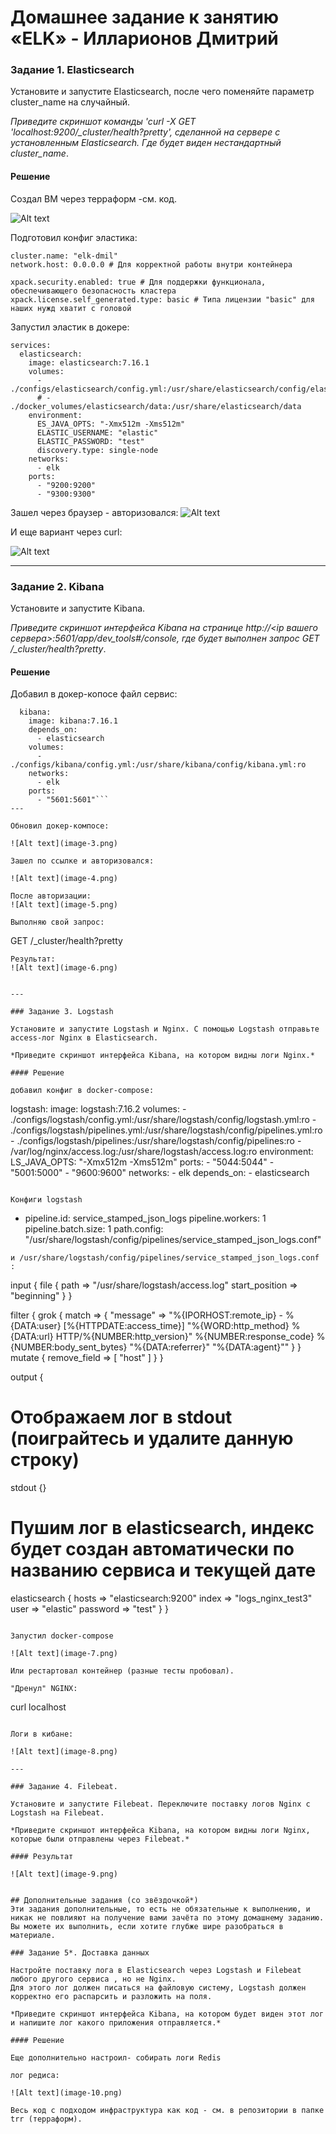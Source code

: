 # Домашнее задание к занятию «ELK» - Илларионов Дмитрий

### Задание 1. Elasticsearch 

Установите и запустите Elasticsearch, после чего поменяйте параметр cluster_name на случайный. 

*Приведите скриншот команды 'curl -X GET 'localhost:9200/_cluster/health?pretty', сделанной на сервере с установленным Elasticsearch. Где будет виден нестандартный cluster_name*.

#### Решение

Создал ВМ через терраформ -см. код.

![Alt text](image-1.png)

Подготовил конфиг эластика:

```
cluster.name: "elk-dmil"
network.host: 0.0.0.0 # Для корректной работы внутри контейнера

xpack.security.enabled: true # Для поддержки функционала, обеспечивающего безопасность кластера
xpack.license.self_generated.type: basic # Типа лицензии "basic" для наших нужд хватит с головой
```

Запустил эластик в докере:
```
services:
  elasticsearch:
    image: elasticsearch:7.16.1
    volumes:
      - ./configs/elasticsearch/config.yml:/usr/share/elasticsearch/config/elasticsearch.yml:ro
      # - ./docker_volumes/elasticsearch/data:/usr/share/elasticsearch/data
    environment:
      ES_JAVA_OPTS: "-Xmx512m -Xms512m"
      ELASTIC_USERNAME: "elastic"
      ELASTIC_PASSWORD: "test"
      discovery.type: single-node
    networks:
      - elk
    ports:
      - "9200:9200"
      - "9300:9300"
```

Зашел через браузер - авторизовался:
![Alt text](image.png)

И еще вариант через curl:

![Alt text](image-2.png)

---

### Задание 2. Kibana

Установите и запустите Kibana.

*Приведите скриншот интерфейса Kibana на странице http://<ip вашего сервера>:5601/app/dev_tools#/console, где будет выполнен запрос GET /_cluster/health?pretty*.


#### Решение

Добавил в докер-копосе файл сервис:

```
  kibana:
    image: kibana:7.16.1
    depends_on:
      - elasticsearch
    volumes:
      - ./configs/kibana/config.yml:/usr/share/kibana/config/kibana.yml:ro
    networks:
      - elk
    ports:
      - "5601:5601"```
---

Обновил докер-компосе:

![Alt text](image-3.png)

Зашел по ссылке и авторизовался:

![Alt text](image-4.png)

После авторизации:
![Alt text](image-5.png)

Выполняю свой запрос:

```
GET /_cluster/health?pretty
```
Результат:
![Alt text](image-6.png)


---

### Задание 3. Logstash

Установите и запустите Logstash и Nginx. С помощью Logstash отправьте access-лог Nginx в Elasticsearch. 

*Приведите скриншот интерфейса Kibana, на котором видны логи Nginx.*

#### Решение

добавил конфиг в docker-compose:

```
  logstash:
    image: logstash:7.16.2
    volumes:
      - ./configs/logstash/config.yml:/usr/share/logstash/config/logstash.yml:ro
      - ./configs/logstash/pipelines.yml:/usr/share/logstash/config/pipelines.yml:ro
      - ./configs/logstash/pipelines:/usr/share/logstash/config/pipelines:ro
      - /var/log/nginx/access.log:/usr/share/logstash/access.log:ro
    environment:
      LS_JAVA_OPTS: "-Xmx512m -Xms512m"
    ports:
      - "5044:5044"
      - "5001:5000"
      - "9600:9600"
    networks:
      - elk
    depends_on:
      - elasticsearch
```

Конфиги logstash

```
- pipeline.id: service_stamped_json_logs
  pipeline.workers: 1
  pipeline.batch.size: 1
  path.config: "/usr/share/logstash/config/pipelines/service_stamped_json_logs.conf"
```
и /usr/share/logstash/config/pipelines/service_stamped_json_logs.conf :

```
input {
  file {
    path => "/usr/share/logstash/access.log"
    start_position => "beginning"
  }
}

filter {
    grok {
        match => { "message" => "%{IPORHOST:remote_ip} - %{DATA:user} \[%{HTTPDATE:access_time}\] \"%{WORD:http_method} %{DATA:url} HTTP/%{NUMBER:http_version}\" %{NUMBER:response_code} %{NUMBER:body_sent_bytes} \"%{DATA:referrer}\" \"%{DATA:agent}\"" }
    }
    mutate {
        remove_field => [ "host" ]
    }
}


output {
  # Отображаем лог в stdout (поиграйтесь и удалите данную строку)
  stdout {}
  # Пушим лог в elasticsearch, индекс будет создан автоматически по названию сервиса и текущей дате
  elasticsearch {
    hosts => "elasticsearch:9200"
    index => "logs_nginx_test3"
    user => "elastic"
    password => "test"
  }
}

```

Запустил docker-compose

![Alt text](image-7.png)

Или рестартовал контейнер (разные тесты пробовал).

"Дренул" NGINX:

```
curl localhost
```

Логи в кибане:

![Alt text](image-8.png)

---

### Задание 4. Filebeat. 

Установите и запустите Filebeat. Переключите поставку логов Nginx с Logstash на Filebeat. 

*Приведите скриншот интерфейса Kibana, на котором видны логи Nginx, которые были отправлены через Filebeat.*

#### Результат

![Alt text](image-9.png)


## Дополнительные задания (со звёздочкой*)
Эти задания дополнительные, то есть не обязательные к выполнению, и никак не повлияют на получение вами зачёта по этому домашнему заданию. Вы можете их выполнить, если хотите глубже шире разобраться в материале.

### Задание 5*. Доставка данных 

Настройте поставку лога в Elasticsearch через Logstash и Filebeat любого другого сервиса , но не Nginx. 
Для этого лог должен писаться на файловую систему, Logstash должен корректно его распарсить и разложить на поля. 

*Приведите скриншот интерфейса Kibana, на котором будет виден этот лог и напишите лог какого приложения отправляется.*

#### Решение

Еще дополнительно настроил- собирать логи Redis

лог редиса:

![Alt text](image-10.png)

Весь код с подходом инфраструктура как код - см. в репозитории в папке trr (терраформ).